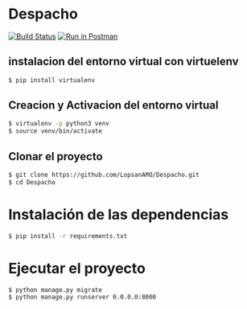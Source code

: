 # Despacho

[![Build Status](https://travis-ci.org/LopsanAMO/Despacho.svg?branch=master)](https://travis-ci.org/LopsanAMO/Despacho)
[![Run in Postman](https://run.pstmn.io/button.svg)](https://app.getpostman.com/run-collection/a5f325393db0eec370f2)


## instalacion del entorno virtual con virtuelenv
```bash
$ pip install virtualenv
````

## Creacion y Activacion del entorno virtual
```bash
$ virtualenv -p python3 venv
$ source venv/bin/activate
````

## Clonar el proyecto
```bash
$ git clone https://github.com/LopsanAMO/Despacho.git
$ cd Despacho
```

# Instalación de las dependencias
```bash
$ pip install -r requirements.txt
```

# Ejecutar el proyecto
```bash
$ python manage.py migrate
$ python manage.py runserver 0.0.0.0:8000
```
